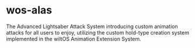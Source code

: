 # wos-alas
The Advanced Lightsaber Attack System introducing custom animation attacks for all users to enjoy, utilizing the custom hold-type creation system implemented in the wiltOS Animation Extension System.
